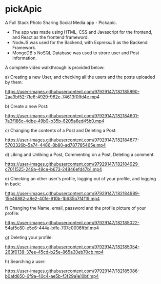 # pickApic
A Full Stack Photo Sharing Social Media app - Pickapic.
- The app was made using HTML, CSS and Javascript for the frontend, and React as the frontend frameword. 
- NodeJS was used for the Backend, with ExpressJS as the Backend Framework.
- MongoDB's NoSQL Database was used to strore user and Post Information.



A complete video walkthrough is provided below:

a) Creating a new User, and checking all the users and the posts uploaded by them:

https://user-images.githubusercontent.com/97929147/182185890-2aa3bf52-7fe6-4929-962e-74613f0ffd4e.mp4

b) Create a new Post:

https://user-images.githubusercontent.com/97929147/182184601-7a3f186c-4dbe-49b9-b35b-6205a6ed45b0.mp4

c) Changing the contents of a Post and Deleting a Post: 

https://user-images.githubusercontent.com/97929147/182184877-5703326b-5a74-4486-8b80-ad787785465e.mp4

d) Liking and Unliking a Post, Commenting on a Post, Deleting a comment: 

https://user-images.githubusercontent.com/97929147/182184929-c7011525-249a-49ce-b673-24846efd47b1.mp4

e) Checking an other user's profile, logging out of your profile, and logging in back: 

https://user-images.githubusercontent.com/97929147/182184989-15e46882-a8e2-40fe-910b-1b635b7f4f19.mp4

f) Changing the Name, email, password and the profile picture of your profile:

https://user-images.githubusercontent.com/97929147/182185022-54af5c80-e5e6-444a-bffe-707c0006ffbf.mp4

g) Deleting your profile:

https://user-images.githubusercontent.com/97929147/182185054-263f0138-37ee-45cd-b25e-865a30eb70cb.mp4

h) Searching a user: 

https://user-images.githubusercontent.com/97929147/182185086-b0afd650-6f9a-40c4-ae5b-f3f29a1e10bf.mp4

